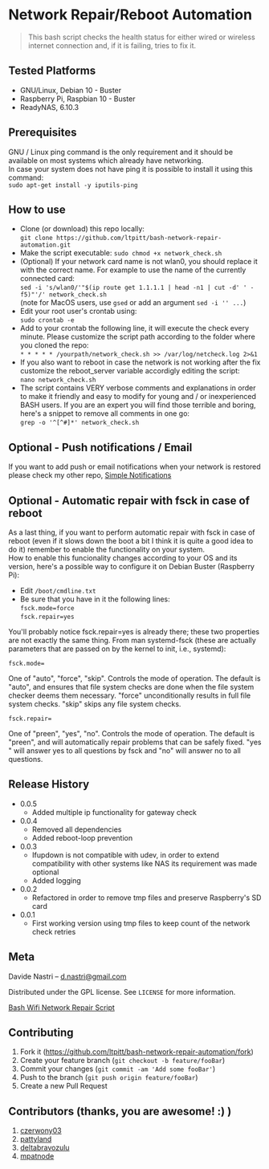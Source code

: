 # Network Repair/Reboot Automation
> This bash script checks the health status for either wired or wireless internet connection and, if it is failing, tries to fix it.   

## Tested Platforms
* GNU/Linux, Debian 10 - Buster
* Raspberry Pi, Raspbian 10 - Buster
* ReadyNAS, 6.10.3


## Prerequisites

GNU / Linux ping command is the only requirement and it should be available on most systems which already have networking.  
In case your system does not have ping it is possible to install it using this command:  
`sudo apt-get install -y iputils-ping`

## How to use

- Clone (or download) this repo locally:  
`git clone https://github.com/ltpitt/bash-network-repair-automation.git`
- Make the script executable:
`sudo chmod +x network_check.sh`
- (Optional) If your network card name is not wlan0, you should replace it with the correct name. For example to use the name of the currently connected card:  
`sed -i 's/wlan0/'"$(ip route get 1.1.1.1 | head -n1 | cut -d' ' -f5)"'/' network_check.sh`  
(note for MacOS users, use `gsed` or add an argument `sed -i '' ...`)
- Edit your root user's crontab using:  
`sudo crontab -e` 
- Add to your crontab the following line, it will execute the check every minute. Please customize the script path according to the folder where you cloned the repo:  
`* * * * * /yourpath/network_check.sh >> /var/log/netcheck.log 2>&1`
- If you also want to reboot in case the network is not working after the fix customize the reboot_server variable accordigly editing the script:  
`nano network_check.sh`  
- The script contains VERY verbose comments and explanations in order to make it friendly and easy to modify for young and / or inexperienced BASH users. If you are an expert you will find those terrible and boring, here's a snippet to remove all comments in one go:  
`grep -o '^[^#]*' network_check.sh`

## Optional - Push notifications / Email

If you want to add push or email notifications when your network is restored please check my other repo, [Simple Notifications](https://github.com/ltpitt/python-simple-notifications)

## Optional - Automatic repair with fsck in case of reboot

As a last thing, if you want to perform automatic repair with fsck in case of reboot (even if it slows down the boot a bit I think it is quite a good idea to do it) remember to enable the functionality on your system.  
How to enable this funcionality changes according to your OS and its version, here's a possible way to configure it on Debian Buster (Raspberry Pi):
- Edit `/boot/cmdline.txt`
- Be sure that you have in it the following lines:  
`fsck.mode=force`  
`fsck.repair=yes`

You'll probably notice fsck.repair=yes is already there; these two properties are not exactly the same thing. From man systemd-fsck (these are actually parameters that are passed on by the kernel to init, i.e., systemd):

`fsck.mode=`

One of "auto", "force", "skip". Controls the mode of operation. The default is "auto", and ensures that file system checks are done when the file system checker deems them necessary. "force" unconditionally results in full file system checks. "skip" skips any file system checks.

`fsck.repair=`

One of "preen", "yes", "no". Controls the mode of operation. The default is "preen", and will automatically repair problems that can be safely fixed. "yes " will answer yes to all questions by fsck and "no" will answer no to all questions.


## Release History

* 0.0.5
    * Added multiple ip functionality for gateway check
* 0.0.4
    * Removed all dependencies
    * Added reboot-loop prevention
* 0.0.3
    * Ifupdown is not compatible with udev, in order to extend compatibility with other systems like NAS its requirement was made optional
    * Added logging
* 0.0.2
    * Refactored in order to remove tmp files and preserve Raspberry's SD card
* 0.0.1
    * First working version using tmp files to keep count of the network check retries

## Meta

Davide Nastri – d.nastri@gmail.com

Distributed under the GPL license. See ``LICENSE`` for more information.

[Bash Wifi Network Repair Script](https://github.com/ltpitt/bash-network-repair-automation)

## Contributing

1. Fork it (<https://github.com/ltpitt/bash-network-repair-automation/fork>)
2. Create your feature branch (`git checkout -b feature/fooBar`)
3. Commit your changes (`git commit -am 'Add some fooBar'`)
4. Push to the branch (`git push origin feature/fooBar`)
5. Create a new Pull Request

## Contributors (thanks, you are awesome! :) )

1. [czerwony03](https://github.com/czerwony03)
2. [pattyland](https://github.com/pattyland)
3. [deltabravozulu](https://github.com/deltabravozulu)
4. [mpatnode](https://github.com/mpatnode)

<!-- Markdown link & img dfn's -->
[npm-image]: https://img.shields.io/npm/v/datadog-metrics.svg?style=flat-square
[npm-url]: https://npmjs.org/package/datadog-metrics
[npm-downloads]: https://img.shields.io/npm/dm/datadog-metrics.svg?style=flat-square
[travis-image]: https://img.shields.io/travis/dbader/node-datadog-metrics/master.svg?style=flat-square
[travis-url]: https://travis-ci.org/dbader/node-datadog-metrics
[wiki]: https://github.com/yourname/yourproject/wiki

